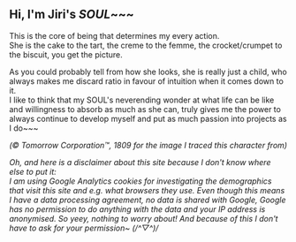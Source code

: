 ## Hi, I'm Jiri's _SOUL_~~~

This is the core of being that determines my every action.  
She is the cake to the tart, the creme to the femme, the crocket/crumpet to the biscuit, you get the picture.

As you could probably tell from how she looks, she is really just a child, who always makes me discard ratio in favour of intuition when it comes down to it.  
I like to think that my SOUL's neverending wonder at what life can be like and willingness to absorb as much as she can, truly gives me the power to always continue to develop myself and put as much passion into projects as I do~~~

_(© Tomorrow Corporation™, 1809 for the image I traced this character from)_

_Oh, and here is a disclaimer about this site because I don't know where else to put it:_  
_I am using Google Analytics cookies for investigating the demographics that visit this site and e.g. what browsers they use. Even though this means I have a data processing agreement, no data is shared with Google, Google has no permission to do anything with the data and your IP address is anonymised. So yeey, nothing to worry about! And because of this I don't have to ask for your permission~ (/^▽^)/_